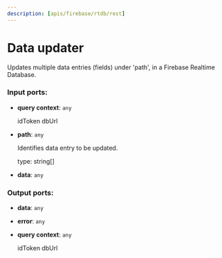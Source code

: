 ```yaml
---
description: [apis/firebase/rtdb/rest]
---
```


# Data updater

Updates multiple data entries (fields) under 'path', in a Firebase Realtime Database.

### Input ports:

* __query context__: ` any `

    idToken
    dbUrl


* __path__: ` any `

    Identifies data entry to be updated.
    
    type: string[]


* __data__: ` any `

### Output ports:

* __data__: ` any `


* __error__: ` any `


* __query context__: ` any `

    idToken
    dbUrl

